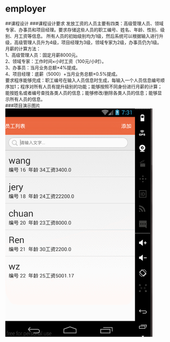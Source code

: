 # employer
##课程设计
###课程设计要求
发放工资的人员主要有四类：高级管理人员、领域专家、办事员和项目经理。要求存储这些人员的职工编号、姓名、年龄、性别、级别、月工资等信息。
所有人员的初始级别均为1级，然后系统可以根据输入进行升级，高级管理人员升为4级，项目经理为3级，领域专家为2级，办事员仍为1级。
月薪的计算方法：<br>
  1、高级管理人员：固定月薪8000元。<br>
  2、领域专家：工作时间×小时工资（100元/小时）。<br>
  3、办事员：当月业务总额×4%提成。<br>
  4、项目经理：底薪（5000）+当月业务总额×0.5%提成。<br>     要求程序能够完成：职工编号在输入人员信息时生成，每输入一个人员信息编号顺序加1；程序对所有人员有提升级别的功能；能够按照不同身份进行月薪的计算；能按姓名或者编号查找各类人员的信息；能够修改/删除各类人员的信息；能够显示所有人员的信息。<br>
###项目演示图片
![项目图片](https://github.com/huopochuan/employer/raw/master/img.gif)
